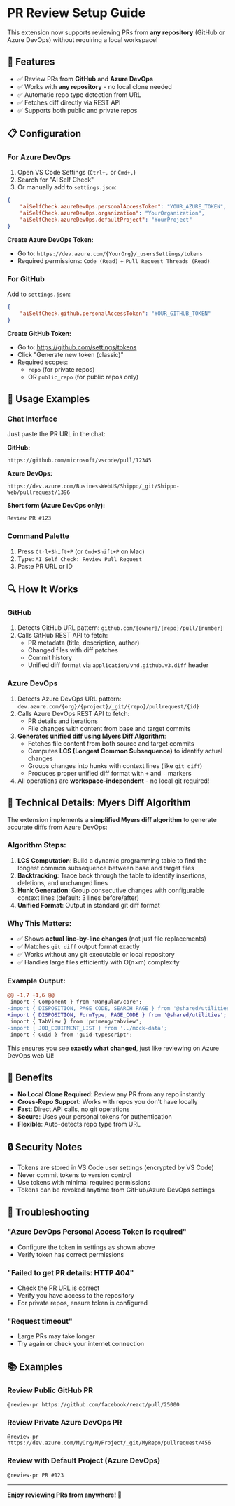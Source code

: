 # PR Review Setup Guide

This extension now supports reviewing PRs from **any repository** (GitHub or Azure DevOps) without requiring a local workspace!

## 🚀 Features

- ✅ Review PRs from **GitHub** and **Azure DevOps**
- ✅ Works with **any repository** - no local clone needed
- ✅ Automatic repo type detection from URL
- ✅ Fetches diff directly via REST API
- ✅ Supports both public and private repos

## 📋 Configuration

### For Azure DevOps

1. Open VS Code Settings (`Ctrl+,` or `Cmd+,`)
2. Search for "AI Self Check"
3. Or manually add to `settings.json`:

```json
{
    "aiSelfCheck.azureDevOps.personalAccessToken": "YOUR_AZURE_TOKEN",
    "aiSelfCheck.azureDevOps.organization": "YourOrganization",
    "aiSelfCheck.azureDevOps.defaultProject": "YourProject"
}
```

**Create Azure DevOps Token:**
- Go to: `https://dev.azure.com/{YourOrg}/_usersSettings/tokens`
- Required permissions: `Code (Read)` + `Pull Request Threads (Read)`

### For GitHub

Add to `settings.json`:

```json
{
    "aiSelfCheck.github.personalAccessToken": "YOUR_GITHUB_TOKEN"
}
```

**Create GitHub Token:**
- Go to: https://github.com/settings/tokens
- Click "Generate new token (classic)"
- Required scopes:
  - `repo` (for private repos)
  - OR `public_repo` (for public repos only)

## 🎯 Usage Examples

### Chat Interface

Just paste the PR URL in the chat:

**GitHub:**
```
https://github.com/microsoft/vscode/pull/12345
```

**Azure DevOps:**
```
https://dev.azure.com/BusinessWebUS/Shippo/_git/Shippo-Web/pullrequest/1396
```

**Short form (Azure DevOps only):**
```
Review PR #123
```

### Command Palette

1. Press `Ctrl+Shift+P` (or `Cmd+Shift+P` on Mac)
2. Type: `AI Self Check: Review Pull Request`
3. Paste PR URL or ID

## 🔍 How It Works

### GitHub
1. Detects GitHub URL pattern: `github.com/{owner}/{repo}/pull/{number}`
2. Calls GitHub REST API to fetch:
   - PR metadata (title, description, author)
   - Changed files with diff patches
   - Commit history
   - Unified diff format via `application/vnd.github.v3.diff` header

### Azure DevOps
1. Detects Azure DevOps URL pattern: `dev.azure.com/{org}/{project}/_git/{repo}/pullrequest/{id}`
2. Calls Azure DevOps REST API to fetch:
   - PR details and iterations
   - File changes with content from base and target commits
3. **Generates unified diff using Myers Diff Algorithm**:
   - Fetches file content from both source and target commits
   - Computes **LCS (Longest Common Subsequence)** to identify actual changes
   - Groups changes into hunks with context lines (like `git diff`)
   - Produces proper unified diff format with `+` and `-` markers
4. All operations are **workspace-independent** - no local git required!

## 🧮 Technical Details: Myers Diff Algorithm

The extension implements a **simplified Myers diff algorithm** to generate accurate diffs from Azure DevOps:

### Algorithm Steps:
1. **LCS Computation**: Build a dynamic programming table to find the longest common subsequence between base and target files
2. **Backtracking**: Trace back through the table to identify insertions, deletions, and unchanged lines
3. **Hunk Generation**: Group consecutive changes with configurable context lines (default: 3 lines before/after)
4. **Unified Format**: Output in standard git diff format

### Why This Matters:
- ✅ Shows **actual line-by-line changes** (not just file replacements)
- ✅ Matches `git diff` output format exactly
- ✅ Works without any git executable or local repository
- ✅ Handles large files efficiently with O(n×m) complexity

### Example Output:
```diff
@@ -1,7 +1,6 @@
 import { Component } from '@angular/core';
-import { DISPOSITION, PAGE_CODE, SEARCH_PAGE } from '@shared/utilities';
+import { DISPOSITION, FormType, PAGE_CODE } from '@shared/utilities';
 import { TabView } from 'primeng/tabview';
-import { JOB_EQUIPMENT_LIST } from '../mock-data';
 import { Guid } from 'guid-typescript';
```

This ensures you see **exactly what changed**, just like reviewing on Azure DevOps web UI!

## 🌟 Benefits

- **No Local Clone Required**: Review any PR from any repo instantly
- **Cross-Repo Support**: Works with repos you don't have locally
- **Fast**: Direct API calls, no git operations
- **Secure**: Uses your personal tokens for authentication
- **Flexible**: Auto-detects repo type from URL

## 🔒 Security Notes

- Tokens are stored in VS Code user settings (encrypted by VS Code)
- Never commit tokens to version control
- Use tokens with minimal required permissions
- Tokens can be revoked anytime from GitHub/Azure DevOps settings

## 🐛 Troubleshooting

### "Azure DevOps Personal Access Token is required"
- Configure the token in settings as shown above
- Verify token has correct permissions

### "Failed to get PR details: HTTP 404"
- Check the PR URL is correct
- Verify you have access to the repository
- For private repos, ensure token is configured

### "Request timeout"
- Large PRs may take longer
- Try again or check your internet connection

## 📚 Examples

### Review Public GitHub PR
```
@review-pr https://github.com/facebook/react/pull/25000
```

### Review Private Azure DevOps PR
```
@review-pr https://dev.azure.com/MyOrg/MyProject/_git/MyRepo/pullrequest/456
```

### Review with Default Project (Azure DevOps)
```
@review-pr PR #123
```

---

**Enjoy reviewing PRs from anywhere! 🎉**
